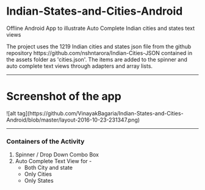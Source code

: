 # Indian-States-and-Cities-Android
Offline Android App to illustrate Auto Complete Indian cities and states text views
<p>The project uses the 1219 Indian cities and states json file from the github repository <a>https://github.com/nshntarora/Indian-Cities-JSON</a> contained in the assets folder as 'cities.json'. The items are added to the spinner and auto complete text views through adapters and array lists.</p>

<hr>
<h1> Screenshot of the app</h1>
![alt tag](https://github.com/VinayakBagaria/Indian-States-and-Cities-Android/blob/master/layout-2016-10-23-231347.png)

<hr>
<h3>Containers of the Activity</h3>
<ol>
<li>Spinner / Drop Down Combo Box</li>
<li>Auto Complete Text View for - 
  <ul>
  <li>Both City and state</li>
  <li>Only Cities</li>
  <li>Only States</li>
  </ul>
</li>
</ol>

